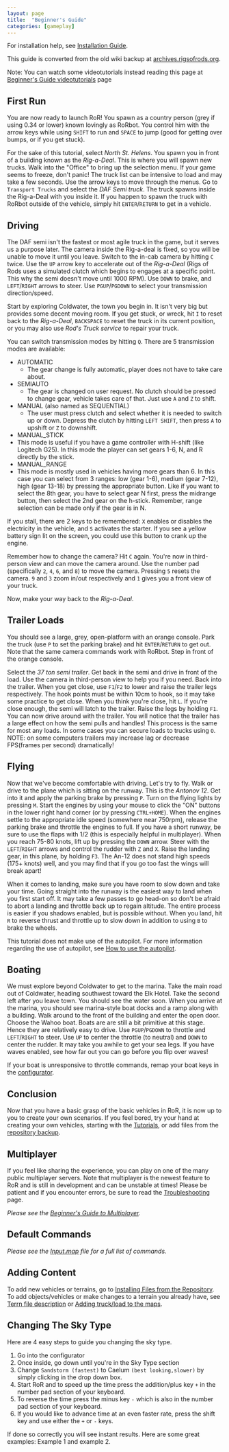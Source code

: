 ```yaml
---
layout: page
title:  "Beginner's Guide"
categories: [gameplay]
---
```




For installation help, see [Installation Guide](https://archives.rigsofrods.org/wiki/index.php/Installation_Guide).

This guide is converted from the old wiki backup at [archives.rigsofrods.org](https://archives.rigsofrods.org/wiki/index.php/Beginner%27s_Guide).

Note: You can watch some videotutorials instead reading this page at [Beginner's Guide videotutorials](https://archives.rigsofrods.org/wiki/index.php/Beginner%27s_Guide_videotutorials) page

## First Run

You are now ready to launch RoR! You spawn as a country person (grey if using 0.34 or lower) known lovingly as RoRbot. You control him with the arrow keys while using `SHIFT` to run and `SPACE` to jump (good for getting over bumps, or if you get stuck).

For the sake of this tutorial, select *North St. Helens*. You spawn you in front of a building known as the *Rig-a-Deal*. This is where you will spawn new trucks. Walk into the "Office" to bring up the selection menu. If your game seems to freeze, don't panic! The truck list can be intensive to load and may take a few seconds. Use the arrow keys to move through the menus. Go to `Transport Trucks` and select the *DAF Semi truck*. The truck spawns inside the Rig-a-Deal with you inside it. If you happen to spawn the truck with RoRbot outside of the vehicle, simply hit `ENTER`/`RETURN` to get in a vehicle.

## Driving

The DAF semi isn't the fastest or most agile truck in the game, but it serves us a purpose later. The camera inside the Rig-a-deal is fixed, so you will be unable to move it until you leave. Switch to the in-cab camera by hitting `C` twice. Use the `UP` arrow key to accelerate out of the *Rig-a-Deal* (Rigs of Rods uses a simulated clutch which begins to engages at a specific point. This why the semi doesn't move until 1000 RPM). Use `DOWN` to brake, and `LEFT`/`RIGHT` arrows to steer. Use `PGUP`/`PGDOWN` to select your transmission direction/speed.

Start by exploring Coldwater, the town you begin in. It isn't very big but provides some decent moving room. If you get stuck, or wreck, hit `I` to reset back to the *Rig-a-Deal*, `BACKSPACE` to reset the truck in its current position, or you may also use *Rod's Truck service* to repair your truck.

You can switch transmission modes by hitting `Q`. There are 5 transmission modes are available:
* AUTOMATIC
  * The gear change is fully automatic, player does not have to take care about.
* SEMIAUTO
  * The gear is changed on user request. No clutch should be pressed to change gear, vehicle takes care of that. Just use `A` and `Z` to shift.
* MANUAL (also named as SEQUENTIAL)
  * The user must press clutch and select whether it is needed to switch up or down. Depress the clutch by hitting `LEFT SHIFT`, then press `A` to upshift or `Z` to downshift.
* MANUAL_STICK
 * This mode is useful if you have a game controller with H-shift (like Logitech G25). In this mode the player can set gears 1-6, N, and R directly by the stick.
* MANUAL_RANGE
 * This mode is mostly used in vehicles having more gears than 6. In this case you can select from 3 ranges: low (gear 1-6), medium (gear 7-12), high (gear 13-18) by pressing the appropriate button. Like if you want to select the 8th gear, you have to select gear N first, press the midrange button, then select the 2nd gear on the h-stick. Remember, range selection can be made only if the gear is in N.

If you stall, there are 2 keys to be remembered: `X` enables or disables the electricity in the vehicle, and `S` activates the starter. If you see a yellow battery sign lit on the screen, you could use this button to crank up the engine.

Remember how to change the camera? Hit `C` again. You're now in third-person view and can move the camera around. Use the number pad (specifically `2`, `4`, `6`, and `8`) to move the camera. Pressing `5` resets the camera. `9` and `3` zoom in/out respectively and `1` gives you a front view of your truck.

Now, make your way back to the *Rig-a-Deal*.

## Trailer Loads

You should see a large, grey, open-platform with an orange console. Park the truck (use `P` to set the parking brake) and hit `ENTER`/`RETURN` to get out. Note that the same camera commands work with RoRbot. Step in front of the orange console.

Select the *37 ton semi trailer*. Get back in the semi and drive in front of the load. Use the camera in third-person view to help you if you need. Back into the trailer. When you get close, use `F1`/`F2` to lower and raise the trailer legs respectively. The hook points must be within 10cm to hook, so it may take some practice to get close. When you think you're close, hit `L`. If you're close enough, the semi will latch to the trailer. Raise the legs by holding `F1`. You can now drive around with the trailer. You will notice that the trailer has a large effect on how the semi pulls and handles! This process is the same for most any loads. In some cases you can secure loads to trucks using `O`. NOTE: on some computers trailers may increase lag or decrease FPS(frames per second) dramatically!

## Flying

Now that we've become comfortable with driving. Let's try to fly. Walk or drive to the plane which is sitting on the runway. This is the *Antonov 12*. Get into it and apply the parking brake by pressing `P`. Turn on the flying lights by pressing `M`. Start the engines by using your mouse to click the "ON" buttons in the lower right hand corner (or by pressing `CTRL+HOME`). When the engines settle to the appropriate idle speed (somewhere near 750rpm), release the parking brake and throttle the engines to full. If you have a short runway, be sure to use the flaps with 1/2 (this is especially helpful in multiplayer). When you reach 75-80 knots, lift up by pressing the `DOWN` arrow. Steer with the `LEFT`/`RIGHT` arrows and control the rudder with `Z` and `X`. Raise the landing gear, in this plane, by holding `F3`. The An-12 does not stand high speeds (175+ knots) well, and you may find that if you go too fast the wings will break apart!

When it comes to landing, make sure you have room to slow down and take your time. Going straight into the runway is the easiest way to land when you first start off. It may take a few passes to go head-on so don't be afraid to abort a landing and throttle back up to regain altitude. The entire process is easier if you shadows enabled, but is possible without. When you land, hit `R` to reverse thrust and throttle up to slow down in addition to using `B` to brake the wheels.

This tutorial does not make use of the autopilot. For more information regarding the use of autopilot, see [How to use the autopilot](https://archives.rigsofrods.org/wiki/index.php/How_to_use_the_autopilot).

## Boating

We must explore beyond Coldwater to get to the marina. Take the main road out of Coldwater, heading southwest toward the Elk Hotel. Take the second left after you leave town. You should see the water soon. When you arrive at the marina, you should see marina-style boat docks and a ramp along with a building. Walk around to the front of the building and enter the open door. Choose the Wahoo boat. Boats are are still a bit primitive at this stage. Hence they are relatively easy to drive. Use `PGUP`/`PGDOWN` to throttle and `LEFT`/`RIGHT` to steer. Use `UP` to center the throttle (to neutral) and `DOWN` to center the rudder. It may take you awhile to get your sea legs. If you have waves enabled, see how far out you can go before you flip over waves!

If your boat is unresponsive to throttle commands, remap your boat keys in the [configurator](http://docs.rigsofrods.org/gameplay/configurator).

## Conclusion

Now that you have a basic grasp of the basic vehicles in RoR, it is now up to you to create your own scenarios. If you feel bored, try your hand at creating your own vehicles, starting with the [Tutorials](https://archives.rigsofrods.org/wiki/index.php/Tutorials), or add files from the [repository backup](https://repofiles.avrintech.net/).

## Multiplayer

If you feel like sharing the experience, you can play on one of the many public multiplayer servers. Note that multiplayer is the newest feature to RoR and is still in development and can be unstable at times! Please be patient and if you encounter errors, be sure to read the [Troubleshooting](https://archives.rigsofrods.org/wiki/index.php/Troubleshooting) page.

*Please see the [Beginner's Guide to Multiplayer](https://archives.rigsofrods.org/wiki/index.php/Beginner%27s_Guide_to_Multiplayer).*

## Default Commands

*Please see the [Input.map](http://docs.rigsofrods.org/gameplay/controls-config) file for a full list of commands.*

## Adding Content

To add new vehicles or terrains, go to [Installing Files from the Repository](https://archives.rigsofrods.org/wiki/index.php/Installing_Files_from_the_Repository_post_0.36). To add objects/vehicles or make changes to a terrain you already have, see [Terrn file description](http://docs.rigsofrods.org/terrain-creation/terrn2-subsystem) or [Adding truck/load to the maps](https://archives.rigsofrods.org/wiki/index.php/Adding_truck/load_to_the_maps).

## Changing The Sky Type

Here are 4 easy steps to guide you changing the sky type.

1. Go into the configurator
2. Once inside, go down until you're in the Sky Type section
3. Change `Sandstorm (fastest)` to Caelum `(best looking,slower)` by simply clicking in the drop down box.
4. Start RoR and to speed up the time press the addition/plus key `+` in the number pad section of your keyboard.
5. To reverse the time press the minus key `-` which is also in the number pad section of your keyboard.
6. If you would like to advance time at an even faster rate, press the shift key and use either the `+` or `-` keys.

If done so correctly you will see instant results. Here are some great examples: Example 1 and example 2.
